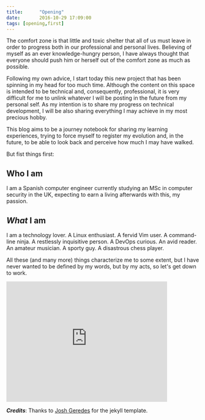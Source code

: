 ```yaml
---
title:      "Opening"
date:       2016-10-29 17:09:00
tags: [opening,first]
---
```

The comfort zone is that little and toxic shelter that all of us must leave in order to progress both in our professional and personal lives. Believing of myself as an ever knowledge-hungry person, I have always thought that everyone should push him or herself out of the comfort zone as much as possible. 

Following my own advice, I start today this new project that has been spinning in my head for too much time. Although the content on this space is intended to be technical and, consequently, professional, it is very difficult for me to unlink whatever I will be posting in the future from my personal self. As my intention is to share my progress on technical development, I will be also sharing everything I may achieve in my most precious hobby.

This blog aims to be a journey notebook for sharing my learning experiences, trying to force myself to register my evolution and, in the future, to be able to look back and perceive how much I may have walked.

But fist things first:

## Who I am
I am a Spanish computer engineer currently studying an MSc in computer security in the UK, expecting to earn a living afterwards with this, my passion.

## _What_ I am 
I am a technology lover. A Linux enthusiast. A fervid Vim user. A command-line ninja. A restlessly inquisitive person. A DevOps curious. An avid reader. An amateur musician. A sporty guy. A disastrous chess player.

All these (and many more) things characterize me to some extent, but I have never wanted to be defined by my words, but by my acts, so let's get down to work.

<iframe width="420" height="315" src="http://www.youtube.com/embed/nCOuGrLtsoU" frameborder="0" allowfullscreen></iframe>

*__Credits__*: Thanks to [Josh Geredes](https://github.com/joshgerdes/jekyll-uno) for the jekyll template.
